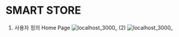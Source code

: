 # SMART STORE

1. 사용자 정의 Home Page
   ![localhost_3000_ (2)](https://user-images.githubusercontent.com/62508156/149378080-d8a75ff5-c3a8-4734-ba9f-02a0c27c4cdc.png)
   ![localhost_3000_](https://user-images.githubusercontent.com/62508156/149378234-e7b81462-2aff-4c53-ac0e-f25ab4b630e4.png)
